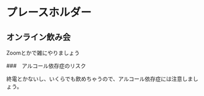 # プレースホルダー

## オンライン飲み会

Zoomとかで雑にやりましょう

###　アルコール依存症のリスク

終電とかないし、いくらでも飲めちゃうので、アルコール依存症には注意しましょう。

<!--
とりあえずどこに入れるか迷ったらここに書いてくださいー

-->

